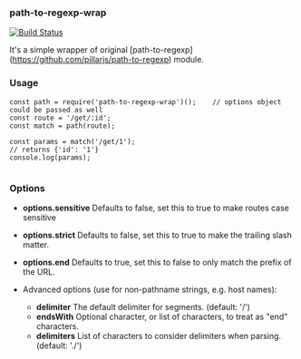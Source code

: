 ### path-to-regexp-wrap
[![Build Status](https://travis-ci.org/teologov/path-to-regexp-wrap.svg?branch=master)](https://travis-ci.org/teologov/path-to-regexp-wrap)

It's a simple wrapper of original [path-to-regexp] (https://github.com/pillarjs/path-to-regexp) module.

### Usage

```
const path = require('path-to-regexp-wrap')();    // options object could be passed as well 
const route = '/get/:id';
const match = path(route);

const params = match('/get/1');
// returns {'id': '1'}
console.log(params);
    
```
### Options

* **options.sensitive** Defaults to false, set this to true to make routes case sensitive
* **options.strict** Defaults to false, set this to true to make the trailing slash matter.
* **options.end** Defaults to true, set this to false to only match the prefix of the URL.

* Advanced options (use for non-pathname strings, e.g. host names):
    * **delimiter** The default delimiter for segments. (default: '/')
    * **endsWith** Optional character, or list of characters, to treat as "end" characters.
    * **delimiters** List of characters to consider delimiters when parsing. (default: './')
